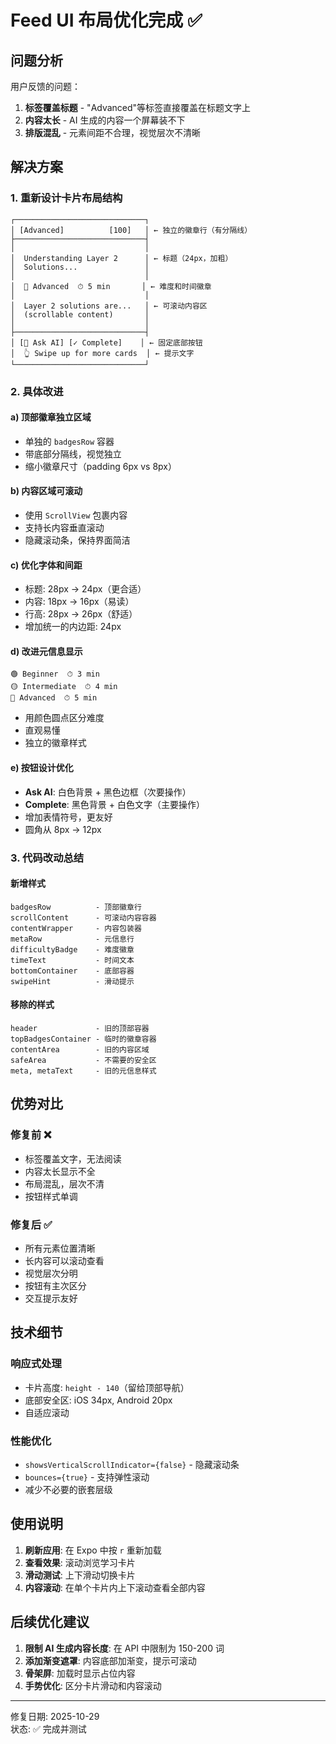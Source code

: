 # Feed UI 布局优化完成 ✅

## 问题分析
用户反馈的问题：
1. **标签覆盖标题** - "Advanced"等标签直接覆盖在标题文字上
2. **内容太长** - AI 生成的内容一个屏幕装不下
3. **排版混乱** - 元素间距不合理，视觉层次不清晰

## 解决方案

### 1. 重新设计卡片布局结构
```
┌─────────────────────────────┐
│ [Advanced]          [100]   │ ← 独立的徽章行（有分隔线）
├─────────────────────────────┤
│                             │
│  Understanding Layer 2      │ ← 标题（24px，加粗）
│  Solutions...               │
│                             │
│  🔴 Advanced  ⏱ 5 min       │ ← 难度和时间徽章
│                             │
│  Layer 2 solutions are...   │ ← 可滚动内容区
│  (scrollable content)       │
│                             │
├─────────────────────────────┤
│ [💬 Ask AI] [✓ Complete]    │ ← 固定底部按钮
│  👆 Swipe up for more cards  │ ← 提示文字
└─────────────────────────────┘
```

### 2. 具体改进

#### a) 顶部徽章独立区域
- 单独的 `badgesRow` 容器
- 带底部分隔线，视觉独立
- 缩小徽章尺寸（padding 6px vs 8px）

#### b) 内容区域可滚动
- 使用 `ScrollView` 包裹内容
- 支持长内容垂直滚动
- 隐藏滚动条，保持界面简洁

#### c) 优化字体和间距
- 标题: 28px → 24px（更合适）
- 内容: 18px → 16px（易读）
- 行高: 28px → 26px（舒适）
- 增加统一的内边距: 24px

#### d) 改进元信息显示
```
🟢 Beginner  ⏱ 3 min
🟡 Intermediate  ⏱ 4 min
🔴 Advanced  ⏱ 5 min
```
- 用颜色圆点区分难度
- 直观易懂
- 独立的徽章样式

#### e) 按钮设计优化
- **Ask AI**: 白色背景 + 黑色边框（次要操作）
- **Complete**: 黑色背景 + 白色文字（主要操作）
- 增加表情符号，更友好
- 圆角从 8px → 12px

### 3. 代码改动总结

#### 新增样式
```
badgesRow          - 顶部徽章行
scrollContent      - 可滚动内容容器
contentWrapper     - 内容包装器
metaRow            - 元信息行
difficultyBadge    - 难度徽章
timeText           - 时间文本
bottomContainer    - 底部容器
swipeHint          - 滑动提示
```

#### 移除的样式
```
header             - 旧的顶部容器
topBadgesContainer - 临时的徽章容器
contentArea        - 旧的内容区域
safeArea           - 不需要的安全区
meta, metaText     - 旧的元信息样式
```

## 优势对比

### 修复前 ❌
- 标签覆盖文字，无法阅读
- 内容太长显示不全
- 布局混乱，层次不清
- 按钮样式单调

### 修复后 ✅
- 所有元素位置清晰
- 长内容可以滚动查看
- 视觉层次分明
- 按钮有主次区分
- 交互提示友好

## 技术细节

### 响应式处理
- 卡片高度: `height - 140`（留给顶部导航）
- 底部安全区: iOS 34px, Android 20px
- 自适应滚动

### 性能优化
- `showsVerticalScrollIndicator={false}` - 隐藏滚动条
- `bounces={true}` - 支持弹性滚动
- 减少不必要的嵌套层级

## 使用说明

1. **刷新应用**: 在 Expo 中按 `r` 重新加载
2. **查看效果**: 滚动浏览学习卡片
3. **滑动测试**: 上下滑动切换卡片
4. **内容滚动**: 在单个卡片内上下滚动查看全部内容

## 后续优化建议

1. **限制 AI 生成内容长度**: 在 API 中限制为 150-200 词
2. **添加渐变遮罩**: 内容底部加渐变，提示可滚动
3. **骨架屏**: 加载时显示占位内容
4. **手势优化**: 区分卡片滑动和内容滚动

---
修复日期: 2025-10-29  
状态: ✅ 完成并测试

